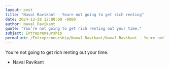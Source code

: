 ```yaml
---
layout: post
title: "Naval Ravikant - Youre not going to get rich renting"
date: 2024-12-28 12:00:00 -0000
author: Naval Ravikant
quote: "You’re not going to get rich renting out your time."
subject: Entrepreneurship
permalink: /Entrepreneurship/Naval Ravikant/Naval Ravikant - Youre not going to get rich renting
---
```


You’re not going to get rich renting out your time.

- Naval Ravikant
